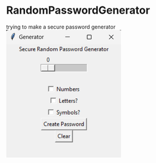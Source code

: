 # RandomPasswordGenerator
 trying to make a secure password generator 
![Screenshot](generatorImage.png)
